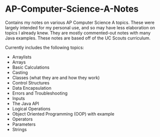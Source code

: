 # AP-Computer-Science-A-Notes
Contains my notes on various AP Computer Science A topics. These were largely intended for my personal use, and so may have less elaboration on topics I already knew.
They are mostly commented-out notes with many Java examples.
These notes are based off of the UC Scouts curriculum.

Currently includes the following topics:

 - Arraylists
 - Arrays
 - Basic Calculations
 - Casting
 - Classes (what they are and how they work)
 - Control Structures
 - Data Encapsulation
 - Errors and Troubleshooting
 - Inputs
 - The Java API
 - Logical Operations
 - Object Oriented Programming (OOP) with example
 - Operators
 - Parameters
 - Strings

 
